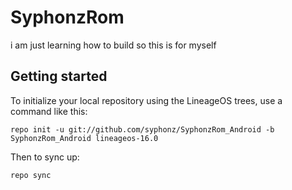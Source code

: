 SyphonzRom
===========

i am just learning how to build so this is for myself 

Getting started
---------------

To initialize your local repository using the LineageOS trees, use a command like this:
```
repo init -u git://github.com/syphonz/SyphonzRom_Android -b SyphonzRom_Android lineageos-16.0
```
Then to sync up:
```
repo sync
```
